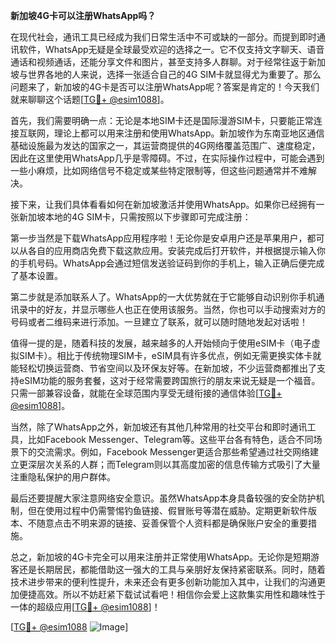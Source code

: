 **新加坡4G卡可以注册WhatsApp吗？**

在现代社会，通讯工具已经成为我们日常生活中不可或缺的一部分。而提到即时通讯软件，WhatsApp无疑是全球最受欢迎的选择之一。它不仅支持文字聊天、语音通话和视频通话，还能分享文件和图片，甚至支持多人群聊。对于经常往返于新加坡与世界各地的人来说，选择一张适合自己的4G SIM卡就显得尤为重要了。那么问题来了，新加坡的4G卡是否可以注册WhatsApp呢？答案是肯定的！今天我们就来聊聊这个话题[[TG💪+ @esim1088](https://t.me/s/esim1088)]。

首先，我们需要明确一点：无论是本地SIM卡还是国际漫游SIM卡，只要能正常连接互联网，理论上都可以用来注册和使用WhatsApp。新加坡作为东南亚地区通信基础设施最为发达的国家之一，其运营商提供的4G网络覆盖范围广、速度稳定，因此在这里使用WhatsApp几乎是零障碍。不过，在实际操作过程中，可能会遇到一些小麻烦，比如网络信号不稳定或某些特定限制等，但这些问题通常并不难解决。

接下来，让我们具体看看如何在新加坡激活并使用WhatsApp。如果你已经拥有一张新加坡本地的4G SIM卡，只需按照以下步骤即可完成注册：

第一步当然是下载WhatsApp应用程序啦！无论你是安卓用户还是苹果用户，都可以从各自的应用商店免费下载这款应用。安装完成后打开软件，并根据提示输入你的手机号码。WhatsApp会通过短信发送验证码到你的手机上，输入正确后便完成了基本设置。

第二步就是添加联系人了。WhatsApp的一大优势就在于它能够自动识别你手机通讯录中的好友，并显示哪些人也正在使用该服务。当然，你也可以手动搜索对方的号码或者二维码来进行添加。一旦建立了联系，就可以随时随地发起对话啦！

值得一提的是，随着科技的发展，越来越多的人开始倾向于使用eSIM卡（电子虚拟SIM卡）。相比于传统物理SIM卡，eSIM具有许多优点，例如无需更换实体卡就能轻松切换运营商、节省空间以及环保友好等。在新加坡，不少运营商都推出了支持eSIM功能的服务套餐，这对于经常需要跨国旅行的朋友来说无疑是一个福音。只需一部兼容设备，就能在全球范围内享受无缝衔接的通信体验[[TG💪+ @esim1088](https://t.me/s/esim1088)]。

当然，除了WhatsApp之外，新加坡还有其他几种常用的社交平台和即时通讯工具，比如Facebook Messenger、Telegram等。这些平台各有特色，适合不同场景下的交流需求。例如，Facebook Messenger更适合那些希望通过社交网络建立更深层次关系的人群；而Telegram则以其高度加密的信息传输方式吸引了大量注重隐私保护的用户群体。

最后还要提醒大家注意网络安全意识。虽然WhatsApp本身具备较强的安全防护机制，但在使用过程中仍需警惕钓鱼链接、假冒账号等潜在威胁。定期更新软件版本、不随意点击不明来源的链接、妥善保管个人资料都是确保账户安全的重要措施。

总之，新加坡的4G卡完全可以用来注册并正常使用WhatsApp。无论你是短期游客还是长期居民，都能借助这一强大的工具与亲朋好友保持紧密联系。同时，随着技术进步带来的便利性提升，未来还会有更多创新功能加入其中，让我们的沟通更加便捷高效。所以不妨赶紧下载试试看吧！相信你会爱上这款集实用性和趣味性于一体的超级应用[[TG💪+ @esim1088](https://t.me/s/esim1088)]！

[[TG💪+ @esim1088](https://t.me/s/esim1088) ![Image](https://i.postimg.cc/4NQfJmqS/Snipaste-2025-05-13-00-14-12.png)]